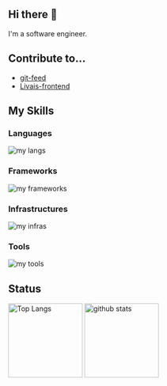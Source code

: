 ## Hi there 👋
I'm a software engineer.

## Contribute to...
- [git-feed](https://github.com/tsukuneA1/git-feed)
- [Livais-frontend](https://github.com/tsukuneA1/Livais-frontend)

## My Skills

### Languages
<img alt="my langs" src="https://skillicons.dev/icons?theme=light&perline=8&i=cs,ruby,cpp,py,go,ts,js,dart" />

### Frameworks
<img alt="my frameworks" src="https://skillicons.dev/icons?theme=light&perline=8&i=unity,rails,nextjs,flutter,ros,arduino" />

### Infrastructures
<img alt="my infras" src="https://skillicons.dev/icons?theme=light&perline=8&i=aws,docker" />

### Tools
<img alt="my tools" src="https://skillicons.dev/icons?theme=light&perline=8&i=git,github" />

## Status
<p align="left"> 
  <img alt="Top Langs" height="150px" src="https://github-readme-stats.vercel.app/api/top-langs/?username=doguto&layout=compact&show_icons=true" />
  <img alt="github stats" height="150px" src="https://github-readme-stats.vercel.app/api?username=doguto" />
</p>

<!--
**doguto/doguto** is a ✨ _special_ ✨ repository because its `README.md` (this file) appears on your GitHub profile.

Here are some ideas to get you started:

- 🔭 I’m currently working on ...
- 🌱 I’m currently learning ...
- 👯 I’m looking to collaborate on ...
- 🤔 I’m looking for help with ...
- 💬 Ask me about ...
- 📫 How to reach me: ...
- 😄 Pronouns: ...
- ⚡ Fun fact: ...
-->
